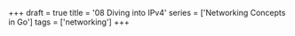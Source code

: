 +++
draft = true
title = '08 Diving into IPv4'
series = ['Networking Concepts in Go']
tags = ['networking']
+++